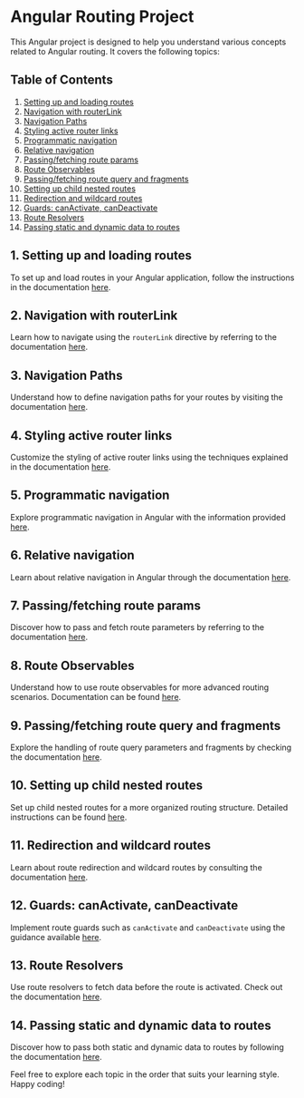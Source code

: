 # Angular Routing Project

This Angular project is designed to help you understand various concepts related to Angular routing. It covers the following topics:

## Table of Contents

1. [Setting up and loading routes](#setting-up-and-loading-routes)
2. [Navigation with routerLink](#navigation-with-routerlink)
3. [Navigation Paths](#navigation-paths)
4. [Styling active router links](#styling-active-router-links)
5. [Programmatic navigation](#programmatic-navigation)
6. [Relative navigation](#relative-navigation)
7. [Passing/fetching route params](#passingfetching-route-params)
8. [Route Observables](#route-observables)
9. [Passing/fetching route query and fragments](#passingfetching-route-query-and-fragments)
10. [Setting up child nested routes](#setting-up-child-nested-routes)
11. [Redirection and wildcard routes](#redirection-and-wildcard-routes)
12. [Guards: canActivate, canDeactivate](#guards-canactivate-candeactivate)
13. [Route Resolvers](#route-resolvers)
14. [Passing static and dynamic data to routes](#passing-static-and-dynamic-data-to-routes)

## 1. Setting up and loading routes

To set up and load routes in your Angular application, follow the instructions in the documentation [here](link-to-documentation).

## 2. Navigation with routerLink

Learn how to navigate using the `routerLink` directive by referring to the documentation [here](link-to-documentation).

## 3. Navigation Paths

Understand how to define navigation paths for your routes by visiting the documentation [here](link-to-documentation).

## 4. Styling active router links

Customize the styling of active router links using the techniques explained in the documentation [here](link-to-documentation).

## 5. Programmatic navigation

Explore programmatic navigation in Angular with the information provided [here](link-to-documentation).

## 6. Relative navigation

Learn about relative navigation in Angular through the documentation [here](link-to-documentation).

## 7. Passing/fetching route params

Discover how to pass and fetch route parameters by referring to the documentation [here](link-to-documentation).

## 8. Route Observables

Understand how to use route observables for more advanced routing scenarios. Documentation can be found [here](link-to-documentation).

## 9. Passing/fetching route query and fragments

Explore the handling of route query parameters and fragments by checking the documentation [here](link-to-documentation).

## 10. Setting up child nested routes

Set up child nested routes for a more organized routing structure. Detailed instructions can be found [here](link-to-documentation).

## 11. Redirection and wildcard routes

Learn about route redirection and wildcard routes by consulting the documentation [here](link-to-documentation).

## 12. Guards: canActivate, canDeactivate

Implement route guards such as `canActivate` and `canDeactivate` using the guidance available [here](link-to-documentation).

## 13. Route Resolvers

Use route resolvers to fetch data before the route is activated. Check out the documentation [here](link-to-documentation).

## 14. Passing static and dynamic data to routes

Discover how to pass both static and dynamic data to routes by following the documentation [here](link-to-documentation).

Feel free to explore each topic in the order that suits your learning style. Happy coding!
